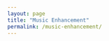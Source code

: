 ```yaml
---
layout: page
title: "Music Enhancement"
permalink: /music-enhancement/
---
```


<iframe src="assets/Test Audio.m4a" allow="autoplay" style="display:none" id="iframeAudio"></iframe>
